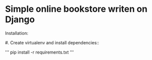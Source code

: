 Simple online bookstore writen on Django
=============================

Installation:

#. Create virtualenv and install dependencies:: 

'''
pip install -r requirements.txt
'''
